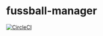 # fussball-manager

[![CircleCI](https://circleci.com/gh/kraluk/java-playground/tree/master.svg?style=svg)](https://circleci.com/gh/kraluk/java-playground/tree/master)

